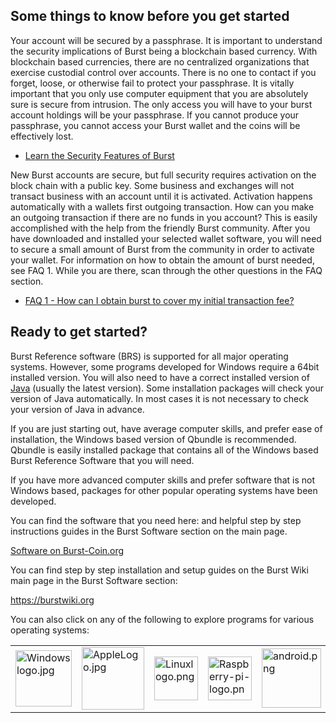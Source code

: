 Some things to know before you get started
------------------------------------------

Your account will be secured by a passphrase. It is important to understand the security implications of Burst being a blockchain based currency. With blockchain based currencies, there are no centralized organizations that exercise custodial control over accounts. There is no one to contact if you forget, loose, or otherwise fail to protect your passphrase. It is vitally important that you only use computer equipment that you are absolutely sure is secure from intrusion. The only access you will have to your burst account holdings will be your passphrase. If you cannot produce your passphrase, you cannot access your Burst wallet and the coins will be effectively lost.

-   [Learn the Security Features of Burst](secure-your-burst.md)

New Burst accounts are secure, but full security requires activation on the block chain with a public key. Some business and exchanges will not transact business with an account until it is activated. Activation happens automatically with a wallets first outgoing transaction. How can you make an outgoing transaction if there are no funds in you account? This is easily accomplished with the help from the friendly Burst community. After you have downloaded and installed your selected wallet software, you will need to secure a small amount of Burst from the community in order to activate your wallet. For information on how to obtain the amount of burst needed, see FAQ 1. While you are there, scan through the other questions in the FAQ section.

-   [FAQ 1 - How can I obtain burst to cover my initial transaction fee?](faq-how-do-i-get-burst-3f.md)

Ready to get started?
---------------------

Burst Reference software (BRS) is supported for all major operating systems. However, some programs developed for Windows require a 64bit installed version. You will also need to have a correct installed version of [Java](https://www.java.com/download/) (usually the latest version). Some installation packages will check your version of Java automatically. In most cases it is not necessary to check your version of Java in advance.

If you are just starting out, have average computer skills, and prefer ease of installation, the Windows based version of Qbundle is recommended. Qbundle is easily installed package that contains all of the Windows based Burst Reference Software that you will need.

If you have more advanced computer skills and prefer software that is not Windows based, packages for other popular operating systems have been developed.

You can find the software that you need here: and helpful step by step instructions guides in the Burst Software section on the main page.

[Software on Burst-Coin.org](https://www.burst-coin.org/download-wallet/)

You can find step by step installation and setup guides on the Burst Wiki main page in the Burst Software section:

<https://burstwiki.org>

You can also click on any of the following to explore programs for various operating systems:

|                                                                                        |                                                                                   |                                                                                  |                                                                                                          |                                                                            |
|----------------------------------------------------------------------------------------|-----------------------------------------------------------------------------------|----------------------------------------------------------------------------------|----------------------------------------------------------------------------------------------------------|----------------------------------------------------------------------------|
| <img src="Windowslogo.jpg" title="Windowslogo.jpg" alt="Windowslogo.jpg" width="90" /> | <img src="AppleLogo.jpg" title="AppleLogo.jpg" alt="AppleLogo.jpg" width="100" /> | <img src="Linuxlogo.png" title="Linuxlogo.png" alt="Linuxlogo.png" width="70" /> | <img src="Raspberry-pi-logo.png" title="Raspberry-pi-logo.png" alt="Raspberry-pi-logo.png" width="70" /> | <img src="android.png" title="android.png" alt="android.png" width="95" /> |


